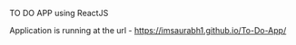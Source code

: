 TO DO APP using ReactJS

Application is running at the url - https://imsaurabh1.github.io/To-Do-App/
